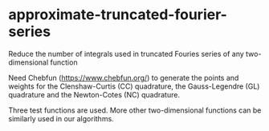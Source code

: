 # approximate-truncated-fourier-series
Reduce the number of integrals used in truncated Fouries series of any two-dimensional function


Need Chebfun (https://www.chebfun.org/) to generate the points and weights for the Clenshaw-Curtis (CC) quadrature, the Gauss-Legendre (GL) quadrature and the Newton-Cotes (NC) quadrature.

Three test functions are used. More other two-dimensional functions can be similarly used in our algorithms.


